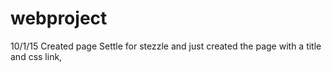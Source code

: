 # webproject

10/1/15 Created page Settle for stezzle and just created the page with a title and css link,

